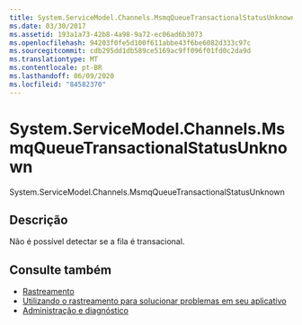 ```yaml
---
title: System.ServiceModel.Channels.MsmqQueueTransactionalStatusUnknown
ms.date: 03/30/2017
ms.assetid: 193a1a73-42b8-4a98-9a72-ec06ad6b3073
ms.openlocfilehash: 94203f0fe5d100f611abbe43f6be6082d333c97c
ms.sourcegitcommit: cdb295dd1db589ce5169ac9ff096f01fd0c2da9d
ms.translationtype: MT
ms.contentlocale: pt-BR
ms.lasthandoff: 06/09/2020
ms.locfileid: "84582370"
---
```

# <a name="systemservicemodelchannelsmsmqqueuetransactionalstatusunknown"></a>System.ServiceModel.Channels.MsmqQueueTransactionalStatusUnknown
System.ServiceModel.Channels.MsmqQueueTransactionalStatusUnknown  
  
## <a name="description"></a>Descrição  
 Não é possível detectar se a fila é transacional.  
  
## <a name="see-also"></a>Consulte também

- [Rastreamento](index.md)
- [Utilizando o rastreamento para solucionar problemas em seu aplicativo](using-tracing-to-troubleshoot-your-application.md)
- [Administração e diagnóstico](../index.md)
